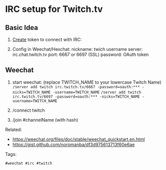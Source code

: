 # IRC setup for Twitch.tv

## Basic Idea

1. [Create] token to connect with IRC:


1. Config in Weechat/Hexchat:
nickname: twich username
server: irc.chat.twitch.tv
port: 6667 or 6697 (SSL)
password: OAuth token

[Create]: <https://twitchapps.com/tmi/>

## Weechat

1. start weechat: (replace TWITCH_NAME to your lowercase Twitch Name)
`/server add twitch irc.twitch.tv/6667 -password=oauth:*** -nicks=TWITCH_NAME -username=TWITCH_NAME`
`/server add twitch irc.twitch.tv/6697 -password=oauth:*** -nicks=TWITCH_NAME -username=TWITCH_NAME`

2. /connect twitch
3. /join #channelName (with hash)

Related:

* https://weechat.org/files/doc/stable/weechat_quickstart.en.html
* https://gist.github.com/noromanba/df3d975613713f60e6ae

Tags:

    #weechat #irc #twitch
